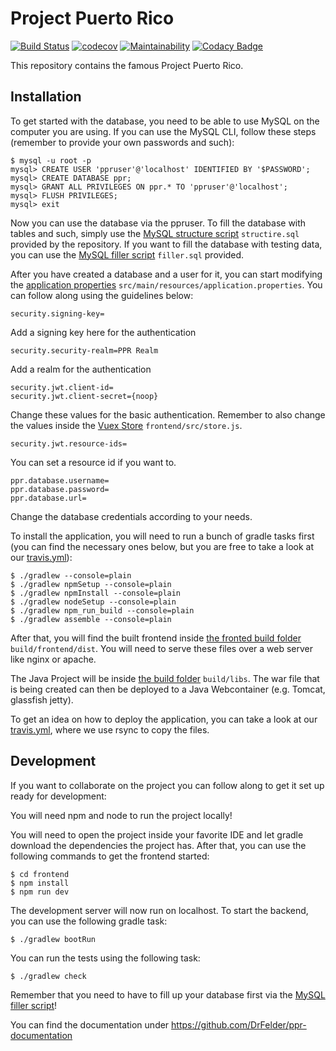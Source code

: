 Project Puerto Rico
=

[![Build Status](https://travis-ci.org/DrFelder/ppr.svg?branch=master)](https://travis-ci.org/DrFelder/ppr)
[![codecov](https://codecov.io/gh/DrFelder/ppr/branch/master/graph/badge.svg)](https://codecov.io/gh/DrFelder/ppr)
[![Maintainability](https://api.codeclimate.com/v1/badges/ed762af37129eacf31b9/maintainability)](https://codeclimate.com/github/DrFelder/ppr/maintainability)
[![Codacy Badge](https://api.codacy.com/project/badge/Grade/6fdc611c8d1641998c6f93deef49a778)](https://www.codacy.com/app/DrFelder/ppr?utm_source=github.com&amp;utm_medium=referral&amp;utm_content=DrFelder/ppr&amp;utm_campaign=Badge_Grade)


This repository contains the famous Project Puerto Rico.

Installation
-

To get started with the database, you need to be able to use MySQL on the computer you are using.
If you can use the MySQL CLI, follow these steps (remember to provide your own passwords and such):

    $ mysql -u root -p
    mysql> CREATE USER 'ppruser'@'localhost' IDENTIFIED BY '$PASSWORD';
    mysql> CREATE DATABASE ppr;
    mysql> GRANT ALL PRIVILEGES ON ppr.* TO 'ppruser'@'localhost';
    mysql> FLUSH PRIVILEGES;
    mysql> exit

Now you can use the database via the ppruser. 
To fill the database with tables and such, simply use the [MySQL structure script](structure.sql) `structire.sql` provided by the repository.
If you want to fill the database with testing data, you can use the [MySQL filler script](filler.sql) `filler.sql` provided.

After you have created a database and a user for it, you can start modifying the [application properties](src/main/resources/application.properties) `src/main/resources/application.properties`.
You can follow along using the guidelines below:

    security.signing-key=
Add a signing key here for the authentication

    security.security-realm=PPR Realm
Add a realm for the authentication

    security.jwt.client-id=
    security.jwt.client-secret={noop}
Change these values for the basic authentication. Remember to also change the values inside the [Vuex Store](frontend/src/store.js) `frontend/src/store.js`.

    security.jwt.resource-ids=
You can set a resource id if you want to.

    ppr.database.username=
    ppr.database.password=
    ppr.database.url=
Change the database credentials according to your needs.


To install the application, you will need to run a bunch of gradle tasks first (you can find the necessary ones below, but you are free to take a look at our [travis.yml](.travis.yml)):

    $ ./gradlew --console=plain
    $ ./gradlew npmSetup --console=plain
    $ ./gradlew npmInstall --console=plain
    $ ./gradlew nodeSetup --console=plain
    $ ./gradlew npm_run_build --console=plain
    $ ./gradlew assemble --console=plain
    
After that, you will find the built frontend inside [the fronted build folder](build/frontend/dist) `build/frontend/dist`.
You will need to serve these files over a web server like nginx or apache.

The Java Project will be inside [the build folder](build/libs) `build/libs`.
The war file that is being created can then be deployed to a Java Webcontainer (e.g. Tomcat, glassfish jetty).

To get an idea on how to deploy the application, you can take a look at our [travis.yml](.travis.yml), where we use rsync to copy the files.

Development
-

If you want to collaborate on the project you can follow along to get it set up ready for development:

You will need npm and node to run the project locally! 

You will need to open the project inside your favorite IDE and let gradle download the dependencies the project has.
After that, you can use the following commands to get the frontend started:

    $ cd frontend
    $ npm install
    $ npm run dev
    
The development server will now run on localhost.
To start the backend, you can use the following gradle task:

    $ ./gradlew bootRun

You can run the tests using the following task:

    $ ./gradlew check
    
Remember that you need to have to fill up your database first via the [MySQL filler script](filler.sql)!

You can find the documentation under https://github.com/DrFelder/ppr-documentation
